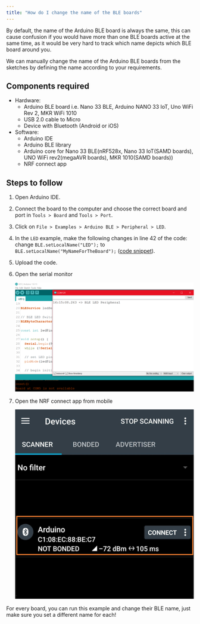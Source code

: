 ```yaml
---
title: "How do I change the name of the BLE boards"
---
```


By default, the name of the Arduino BLE board is always the same, this can cause confusion if you would have more than one BLE boards active at the same time, as it would be very hard to track which name depicts which BLE board around you.

We can manually change the name of the Arduino BLE boards from the sketches by defining the name according to your requirements.

## Components required

* Hardware:
  * Arduino BLE board i.e. Nano 33 BLE, Arduino NANO 33 IoT, Uno WiFi Rev 2, MKR WiFi 1010
  * USB 2.0 cable to Micro
  * Device with Bluetooth (Android or iOS)
* Software:
  * Arduino IDE
  * Arduino BLE library
  * Arduino core for Nano 33 BLE(nRF528x, Nano 33 IoT(SAMD boards), UNO WiFi rev2(megaAVR boards), MKR 1010(SAMD boards))
  * NRF connect app

## Steps to follow

1. Open Arduino IDE.

2. Connect the board to the computer and choose the correct board and port in `Tools > Board` and `Tools > Port`.

3. Click on `File > Examples > Arduino BLE > Peripheral > LED`.

4. In the `LED` example, make the following changes in line 42 of the code: change `BLE.setLocalName("LED");` to `BLE.setLocalName("MyNameForTheBoard");` ([code snippet](https://create.arduino.cc/example/library/arduinoble_1_1_3/arduinoble_1_1_3%5Cexamples%5CPeripheral%5CLED/LED/preview)).

5. Upload the code.

6. Open the serial monitor

   ![](img/Ble_board_name.png)

7. Open the NRF connect app from mobile

   ![](img/Ble_board_name_2.png)

For every board, you can run this example and change their BLE name, just make sure you set a different name for each!
